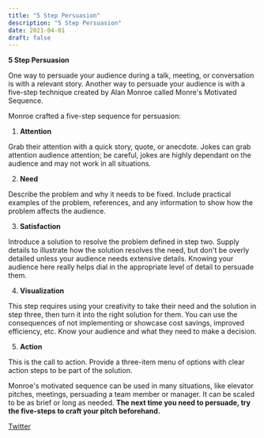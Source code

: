 ```yaml
---
title: "5 Step Persuasion"
description: "5 Step Persuasion"
date: 2021-04-01
draft: false
---
```

**5 Step Persuasion** 

One way to persuade your audience during a talk, meeting, or conversation is with a relevant story. Another way to persuade your audience is with a five-step technique created by Alan Monroe called Monre's Motivated Sequence.

Monroe crafted a five-step sequence for persuasion:

1. **Attention**

Grab their attention with a quick story, quote, or anecdote.  Jokes can grab attention audience attention; be careful, jokes are highly dependant on the audience and may not work in all situations. 

2. **Need**

Describe the problem and why it needs to be fixed. Include practical examples of the problem, references, and any information to show how the problem affects the audience.

3. **Satisfaction**

Introduce a solution to resolve the problem defined in step two.  Supply details to illustrate how the solution resolves the need, but don't be overly detailed unless your audience needs extensive details. Knowing your audience here really helps dial in the appropriate level of detail to persuade them. 

4. **Visualization**

This step requires using your creativity to take their need and the solution in step three, then turn it into the right solution for them. You can use the consequences of not implementing or showcase cost savings, improved efficiency, etc.  Know your audience and what they need to make a decision.

5. **Action**

This is the call to action.  Provide a three-item menu of options with clear action steps to be part of the solution.  

Monroe's motivated sequence can be used in many situations, like elevator pitches, meetings, persuading a team member or manager.  It can be scaled to be as brief or long as needed. **The next time you need to persuade, try the five-steps to craft your pitch beforehand.**

[Twitter]()